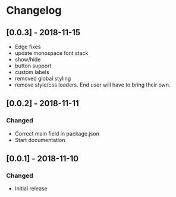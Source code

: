 # Changelog
## [0.0.3] - 2018-11-15
- Edge fixes
- update monospace font stack
- show/hide
- button support
- custom labels
- removed global styling
- remove style/css loaders. End user will have to bring their own.

## [0.0.2] - 2018-11-11
### Changed
- Correct main field in package.json
- Start documentation

## [0.0.1] - 2018-11-10
### Changed
- Initial release
